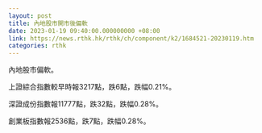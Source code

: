 ```yaml
---
layout: post
title: 內地股市開市後偏軟
date: 2023-01-19 09:40:00.000000000 +08:00
link: https://news.rthk.hk/rthk/ch/component/k2/1684521-20230119.htm
categories: rthk
---
```


內地股市偏軟。

上證綜合指數較早時報3217點，跌6點，跌幅0.21%。

深證成份指數報11777點，跌32點，跌幅0.28%。

創業板指數報2536點，跌7點，跌幅0.28%。
